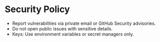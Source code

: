 # Security Policy

- Report vulnerabilities via private email or GitHub Security advisories.
- Do not open public issues with sensitive details.
- Keys: Use environment variables or secret managers only.
